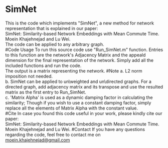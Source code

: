 # SimNet
This is the code which implements "SimNet", a new method for network representation that is explained in our paper:  
SimNet: Similarity-based Network Embeddings with Mean Commute Time.  
Moein Khajehnejad and Lu Wei.  
The code can be applied to any arbitrary graph.  
#Code Usage
To run this source code use "Run_SimNet.m" function. Entries to this function are the network's Adjacency Matrix and the appeald dimension for the final representation of the network. Simply add all the included functions and run the code.  
The output is a matrix representing the network.
#Note
a. L2 norm imposition not needed.  
b. SimNet can be applied to un\weighted and un\directed graphs. For a directed graph, add adjacency matrix and its transpose and use the resulted matrix as the first entry to Run_SimNet.  
c. 'Matrix Alpha' is used as a dynamic damping factor in calculating the similarity; Though if you wish to use a constant damping factor, simply replace all the elements of Matrix Alpha with the constant value.  
#Cite
In case you found this code useful in your work, please kindly cite our paper:  
SimNet: Similarity-based Network Embeddings with Mean Commute Time.  
Moein Khajehnejad and Lu Wei.
#Contact
If you have any questions regarding the code, feel free to contact me on moein.khajehnejad@gmail.com
